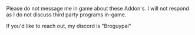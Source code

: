 Please do not message me in game about these Addon's. I will not respond as I do not discuss third party programs in-game.

If you'd like to reach out, my discord is "Broguypal"
